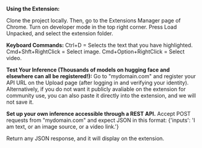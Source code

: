 **Using the Extension:**

Clone the project locally. Then, go to the Extensions Manager page of Chrome. Turn on developer mode in the top right corner. Press Load Unpacked, and select the extension folder.

**Keyboard Commands:**
Ctrl+D = Selects the text that you have highlighted.
Cmd+Shft+RightClick = Select image.
Cmd+Option+RightClick = Select video.

**Test Your Inference (Thousands of models on hugging face and elsewhere can all be registered!):**
Go to "mydomain.com" and register your API URL on the Upload page (after logging in and verifying your identity). Alternatively, if you do not want it publicly avaliable on the extension for community use, you can also paste it directly into the extension, and we will not save it.

**Set up your own inference accessible through a REST API.** 
Accept POST requests from "mydomain.com" and expect JSON in this format:
{'inputs': 'I am text, or an image source, or a video link.'}

Return any JSON response, and it will display on the extension.
